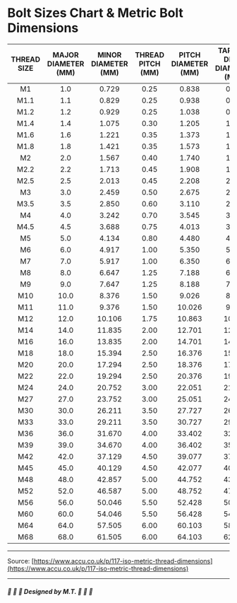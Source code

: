 # Bolt Sizes Chart & Metric Bolt Dimensions

| THREAD SIZE | MAJOR DIAMETER (MM) | MINOR DIAMETER (MM) | THREAD PITCH (MM) | PITCH DIAMETER (MM) | TAPPING DRILL DIAMETER (MM) | CLEARANCE HOLE DIAMETER (MM) |
| :---------: | :-----------------: | :-----------------: | :---------------: | :-----------------: | :-------------------------: | :--------------------------: |
|     M1      |         1.0         |        0.729        |       0.25        |        0.838        |            0.75             |             1.3              |
|    M1.1     |         1.1         |        0.829        |       0.25        |        0.938        |            0.85             |             1.4              |
|    M1.2     |         1.2         |        0.929        |       0.25        |        1.038        |            0.95             |             1.5              |
|    M1.4     |         1.4         |        1.075        |       0.30        |        1.205        |            1.10             |             1.8              |
|    M1.6     |         1.6         |        1.221        |       0.35        |        1.373        |            1.25             |             2.0              |
|    M1.8     |         1.8         |        1.421        |       0.35        |        1.573        |            1.45             |             2.3              |
|     M2      |         2.0         |        1.567        |       0.40        |        1.740        |            1.60             |             2.6              |
|    M2.2     |         2.2         |        1.713        |       0.45        |        1.908        |            1.75             |             2.9              |
|    M2.5     |         2.5         |        2.013        |       0.45        |        2.208        |            2.05             |             3.1              |
|     M3      |         3.0         |        2.459        |       0.50        |        2.675        |            2.50             |             3.6              |
|    M3.5     |         3.5         |        2.850        |       0.60        |        3.110        |            2.90             |             4.2              |
|     M4      |         4.0         |        3.242        |       0.70        |        3.545        |            3.30             |             4.8              |
|    M4.5     |         4.5         |        3.688        |       0.75        |        4.013        |            3.80             |             5.3              |
|     M5      |         5.0         |        4.134        |       0.80        |        4.480        |            4.20             |             5.8              |
|     M6      |         6.0         |        4.917        |       1.00        |        5.350        |            5.00             |             7.0              |
|     M7      |         7.0         |        5.917        |       1.00        |        6.350        |            6.00             |             8.0              |
|     M8      |         8.0         |        6.647        |       1.25        |        7.188        |            6.80             |             10.0             |
|     M9      |         9.0         |        7.647        |       1.25        |        8.188        |            7.80             |             11.0             |
|     M10     |        10.0         |        8.376        |       1.50        |        9.026        |            8.50             |             12.0             |
|     M11     |        11.0         |        9.376        |       1.50        |       10.026        |            9.50             |             13.5             |
|     M12     |        12.0         |       10.106        |       1.75        |       10.863        |            10.20            |             15.0             |
|     M14     |        14.0         |       11.835        |       2.00        |       12.701        |            12.00            |             17.0             |
|     M16     |        16.0         |       13.835        |       2.00        |       14.701        |            14.00            |             19.0             |
|     M18     |        18.0         |       15.394        |       2.50        |       16.376        |            15.50            |             22.0             |
|     M20     |        20.0         |       17.294        |       2.50        |       18.376        |            17.50            |             24.0             |
|     M22     |        22.0         |       19.294        |       2.50        |       20.376        |            19.50            |             26.0             |
|     M24     |        24.0         |       20.752        |       3.00        |       22.051        |            21.00            |             28.0             |
|     M27     |        27.0         |       23.752        |       3.00        |       25.051        |            24.00            |             33.0             |
|     M30     |        30.0         |       26.211        |       3.50        |       27.727        |            26.50            |             35.0             |
|     M33     |        33.0         |       29.211        |       3.50        |       30.727        |            29.50            |              38              |
|     M36     |        36.0         |       31.670        |       4.00        |       33.402        |            32.00            |              41              |
|     M39     |        39.0         |       34.670        |       4.00        |       36.402        |            35.00            |              44              |
|     M42     |        42.0         |       37.129        |       4.50        |       39.077        |            37.50            |              47              |
|     M45     |        45.0         |       40.129        |       4.50        |       42.077        |            40.50            |              50              |
|     M48     |        48.0         |       42.857        |       5.00        |       44.752        |            43.00            |              53              |
|     M52     |        52.0         |       46.587        |       5.00        |       48.752        |            47.00            |              57              |
|     M56     |        56.0         |       50.046        |       5.50        |       52.428        |            50.50            |              61              |
|     M60     |        60.0         |       54.046        |       5.50        |       56.428        |            54.50            |              65              |
|     M64     |        64.0         |       57.505        |       6.00        |       60.103        |            58.00            |              69              |
|     M68     |        68.0         |       61.505        |       6.00        |       64.103        |            62.00            |              73              |

---

Source: [https://www.accu.co.uk/p/117-iso-metric-thread-dimensions](https://www.accu.co.uk/p/117-iso-metric-thread-dimensions)

---

##### :satellite: :space_invader: :beer: Designed by M.T. :satellite: :space_invader: :beer:
